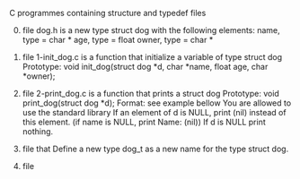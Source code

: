 C programmes containing structure and typedef files

0. file dog.h is a new type struct dog with the following elements:
name, type = char *
age, type = float
owner, type = char *

1. file 1-init_dog.c is a function that initialize a variable of type struct dog
Prototype: void init_dog(struct dog *d, char *name, float age, char *owner);

2. file 2-print_dog.c is a function that prints a struct dog
Prototype: void print_dog(struct dog *d);
Format: see example bellow
You are allowed to use the standard library
If an element of d is NULL, print (nil) instead of this element. (if name is NULL, print Name: (nil))
If d is NULL print nothing.

3. file that Define a new type dog_t as a new name for the type struct dog.

4. file
